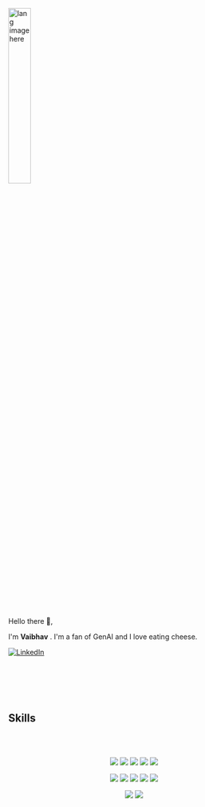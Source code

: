 
<p align="left"><img width=30%" src="https://github.com/alansmathew/alansmathew/raw/master/lang.gif" alt="lang image here" /></p>

<br> <br>
Hello there 👋,

I'm <b>Vaibhav</b> . I'm a fan of GenAI and I love eating cheese.

[![LinkedIn](https://img.shields.io/badge/LinkedIn-blue?style=flat&logo=linkedin)](https://www.linkedin.com/in/vaibhav-arya-737772324/)

<br> <br>
<br> <br>

## Skills
<br> <br>
<p align="center">
  <!-- Line 1: Light colors -->
  <img src="https://img.shields.io/badge/JavaScript-F7DF1E?style=flat&logo=javascript&logoColor=black" />
  <img src="https://img.shields.io/badge/Figma-F24E1E?style=flat&logo=figma&logoColor=black" />
  <img src="https://img.shields.io/badge/HTML5-E34F26?style=flat&logo=html5&logoColor=black" />
  <img src="https://img.shields.io/badge/Git-F05032?style=flat&logo=git&logoColor=color" />
  <img src="https://img.shields.io/badge/OpenAI-FF0084?style=flat&logo=openai&logoColor=color" />
	

</p>
<p align="center">
  <!-- Line 2: Medium colors -->
  <img src="https://img.shields.io/badge/C-00599C?style=flat&logo=c&logoColor=color" />
  <img src="https://img.shields.io/badge/C++-%2300599C.svg?style=flat&logo=c%2B%2B&logoColor=color" />
  <img src="https://img.shields.io/badge/Python-3776AB?style=flat&logo=python&logoColor=color" />
  <img src="https://img.shields.io/badge/PostgreSQL-316192?style=flat&logo=postgresql&logoColor=color" />
	  <img src="https://img.shields.io/badge/Adobe%20Premiere%20Pro-9999FF?style=flat&logo=Adobe%20Premiere%20Pro&logoColor=black" />





</p>
<p align="center">
  <!-- Line 3: Dark colors -->
  <img src="https://img.shields.io/badge/GitHub-181717?style=flat&logo=github&logoColor=color" />
  <img src="https://img.shields.io/badge/Next.js-000000?style=flat&logo=next.js&logoColor=color" />
</p>
<br>
<br>
